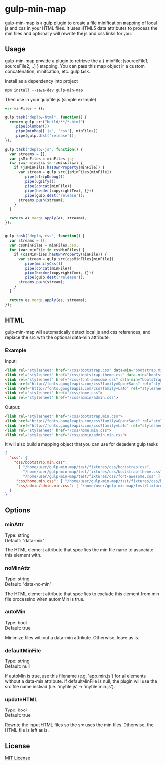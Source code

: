 # gulp-min-map

gulp-min-map is a [gulp](https://github.com/wearefractal/gulp) plugin to create a file minification mapping of local js and css in your HTML files.  It uses HTML5 data attributes to process the min files and optionally will rewrite the js and css links for you.

## Usage

gulp-min-map provide a plugin to retrieve the a { minFile: [sourceFile1, sourceFile2, ..] } mapping.  You can pass this map object in a custom concatenation, minifcation, etc. gulp task.

Install as a dependency into project

```shell
npm install --save-dev gulp-min-map
```

Then use in your gulpfile.js (simple example)

```javascript
var minFiles = {};

gulp.task("deploy-html", function() {
  return gulp.src("build/**/*.html")
    .pipe(plumber())
    .pipe(minMap(['js', 'css'], minFiles))
    .pipe(gulp.dest('release'));
});

gulp.task("deploy-js", function() {
  var streams = [];
  var jsMinFiles = minFiles.js;
  for (var minFile in jsMinFiles) {
    if (jsMinFiles.hasOwnProperty(minFile)) {
      var stream = gulp.src(jsMinFiles[minFile])
        .pipe(stripDebug())
        .pipe(uglify())
        .pipe(concat(minFile))
        .pipe(header(copyrightText, {}))
        .pipe(gulp.dest('release'));
      streams.push(stream);
    }
  }

  return es.merge.apply(es, streams);
});


gulp.task("deploy-css", function() {
  var streams = [];
  var cssMinFiles = minFiles.css;
  for (var minFile in cssMinFiles) {
    if (cssMinFiles.hasOwnProperty(minFile)) {
      var stream = gulp.src(cssMinFiles[minFile])
        .pipe(minifyCss())
        .pipe(concat(minFile))
        .pipe(header(copyrightText, {}))
        .pipe(gulp.dest('release'));
      streams.push(stream);
    }
  }

  return es.merge.apply(es, streams);
});
```

## HTML

gulp-min-map will automatically detect local js and css references, and replace the src with the optional data-min attribute.

### Example

Input:

```html
<link rel="stylesheet" href="/css/bootstrap.css" data-min="bootstrap.min.css">
<link rel="stylesheet" href="/css/bootstrap-theme.css" data-min="bootstrap.min.css">
<link rel="stylesheet" href="/css/font-awesome.css" data-min="bootstrap.min.css">
<link href="http://fonts.googleapis.com/css?family=Open+Sans" rel="stylesheet" type="text/css">
<link href="http://fonts.googleapis.com/css?family=Lato" rel="stylesheet" type="text/css">
<link rel="stylesheet" href="/css/home.css">
<link rel="stylesheet" href="/css/admin/admin.css">
```

Output:

```html
<link rel="stylesheet" href="/css/bootstrap.min.css">
<link href="http://fonts.googleapis.com/css?family=Open+Sans" rel="stylesheet" type="text/css">
<link href="http://fonts.googleapis.com/css?family=Lato" rel="stylesheet" type="text/css">
<link rel="stylesheet" href="/css/home.min.css">
<link rel="stylesheet" href="/css/admin/admin.min.css">
```
It will also build a mapping object that you can use for depedent gulp tasks

```json
{
  "css": {
    "css/bootstrap.min.css":
      [ "/home/user/gulp-min-map/test/fixtures/css/bootstrap.css",
        "/home/user/gulp-min-map/test/fixtures/css/bootstrap-theme.css",
        "/home/user/gulp-min-map/test/fixtures/css/font-awesome.css" ],
     "css/home.min.css": [ "/home/user/gulp-min-map/test/fixtures/css/home.css" ],
     "css/admin/admin.min.css": [ "/home/user/gulp-min-map/test/fixtures/css/admin/admin.css" ]
  }
}
```

## Options

### minAttr
Type: string<br/>
Default: "data-min"

The HTML element attribute that specifies the min file name to associate this element with.

### noMinAttr
Type: string<br/>
Default: "data-no-min"

The HTML element attribute that specifies to exclude this element from min file processing when automMin is true.

### autoMin
Type: bool<br/>
Default: true

Minimize files without a data-min attribute.  Otherwise, leave as is.

### defaultMinFile
Type: string<br/>
Default: null

If autoMin is true, use this filename (e.g. 'app.min.js') for all elements without a data-min attribute.  If defaultMinFile is null, the plugin will use the src file name instead (i.e. 'myfile.js' -> 'myfile.min.js').

### updateHTML
Type: bool<br/>
Default: true

Rewrite the input HTML files so the src uses the min files.  Otherwise, the HTML file is left as is.

## License

[MIT License](http://en.wikipedia.org/wiki/MIT_License)